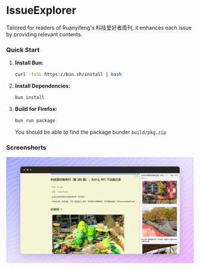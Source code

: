 # IssueExplorer

Tailored for readers of Ruanyifeng's 科技爱好者周刊, it enhances each issue by providing relevant contents.

### Quick Start

1. **Install Bun:**

   ```bash
   curl -fsSL https://bun.sh/install | bash
   ```

2. **Install Dependencies:**

   ```bash
   bun install
   ```

3. **Build for Firefox:**
   ```bash
   bun run package
   ```
   You should be able to find the package bunder `build/pkg.zip`

### Screenshorts

![Example](screenshot.png)
